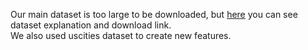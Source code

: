 Our main dataset is too large to be downloaded, but [here](https://smoosavi.org/datasets/us_accidents) you can see dataset explanation and download link.  
We also used uscities dataset to create new features.
